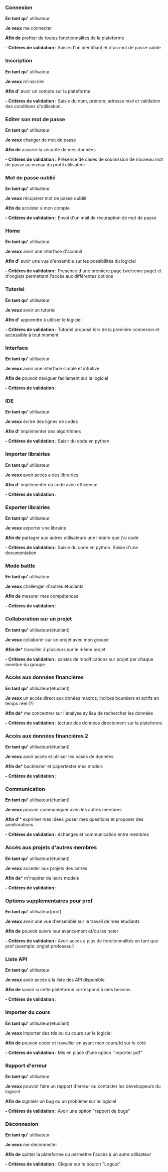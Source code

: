 ### Connexion 
**En tant qu'** utilisateur

**Je veux** me connecter 

**Afin de** profiter de toutes fonctionnalités de la plateforme 

**- Critères de validation :**
Saisie d'un identifiant et d'un mot de passe valide

### Inscription 
**En tant qu'** utilisateur

**Je veux** m'inscrire

**Afin d'** avoir un compte sur la plateforme 

**- Critères de validation :**
Saisie du nom, prénom, adresse mail et validation des conditions d'utilisation.

### Editer son mot de passe  
**En tant qu'** utilisateur

**Je veux** changer de mot de passe

**Afin de** assurer la sécurité de mes données

**- Critères de validation :**
Présence de cases de soumission de nouveau mot de passe
au niveau du profil utilisateur

### Mot de passe oublié  
**En tant qu'** utilisateur

**Je veux** récupérer mot de passe oublié

**Afin de** accéder à mon compte

**- Critères de validation :**
Envoi d'un mail de récuraption de mot de passe

### Home
**En tant qu'** utilisateur

**Je veux** avoir une interface d'acceuil

**Afin d'** avoir une vue d'ensemble sur les possibilités du logiciel

**- Critères de validation :**
Presence d'une premiere page (welcome page) et d'onglets permettant l'accès aux différentes options

### Tutoriel
**En tant qu'** utilisateur

**Je veux** avoir un tutoriel

**Afin d'** apprendre à utiliser le logiciel

**- Critères de validation :**
Tutoriel proposé lors de la première connexion et accessible à tout moment

### Interface
**En tant qu'** utilisateur

**Je veux** avoir une interface simple et intuitive

**Afin de** pouvoir naviguer facilement sur le logiciel

**- Critères de validation :**

### IDE
**En tant qu'** utilisateur

**Je veux** écrire des lignes de codes 

**Afin d'** implémenter des algorithmes

**- Critères de validation :**
Saisir du code en python

### Importer librairies 
**En tant qu'** utilisateur

**Je veux** avoir accès a des librairies 

**Afin d'** implémenter du code avec efficience 

**- Critères de validation :**

### Exporter librairies
**En tant qu'** utilisateur

**Je veux** exporter une librairie 

**Afin de** partager aux autres utilisateurs une libraire que j'ai codé

**- Critères de validation :**
Saisie du code en python. Saisie d'une documentation

### Mode battle
**En tant qu'** utilisateur

**Je veux** challenger d'autres étudiants

**Afin de** mesurer mes compétences 

**- Critères de validation :**

### Collaboration sur un projet
**En tant qu'** utilisateur(étudiant)

**Je veux** collaborer sur un projet avec mon groupe 

**Afin de*** travailler à plusieurs sur le même projet

**- Critères de validation :** saisies de modifications sur projet par chaque membre du groupe

### Accès aux données financières
**En tant qu'** utilisateur(étudiant)

**Je veux** un accès direct aux donées macros, indices boursiers et actifs en temps réel (?) 

**Afin de*** me concentrer sur l'analyse ay lieu de rechercher les données

**- Critères de validation :** lecture des données directement sur la plateforme

### Accès aux données financières 2
**En tant qu'** utilisateur(étudiant)

**Je veux** avoir accès et utiliser les bases de données

**Afin de*** backtester et papertester mes models

**- Critères de validation :** 

### Communication
**En tant qu'** utilisateur(étudiant)

**Je veux** pouvoir communiquer avec les autres membres 

**Afin d'*** exprimer mes idées ,poser mes questions et proposer des améliorations

**- Critères de validation :** échanges et communication entre membres

### Accès aux projets d'autres membres
**En tant qu'** utilisateur(étudiant)

**Je veux** acceder aux projets des autres 

**Afin de*** m'inspirer de leurs models 

**- Critères de validation :** 

### Options supplémentaires pour prof
**En tant qu'** utilisateur(prof)

**Je veux** avoir une vue d'ensemble sur le travail de mes étudiants

**Afin de** pouvoir suivre leur avancement et/ou les noter

**- Critères de validation :**
Avoir accès à plus de fonctionnalités en tant que prof (exemple: onglet professeur)

### Liste API
**En tant qu'** utilisateur

**Je veux** avoir accès à la liste des API disponible

**Afin de** savoir si cette plateforme correspond à mes besoins

**- Critères de validation :**

### Importer du cours
**En tant qu'** utilisateur(etudiant)

**Je veux** importer des tds ou du cours sur le logiciel

**Afin de** pouvoir coder et travailler en ayant mon cours/td sur le côté

**- Critères de validation :**
Mis en place d'une option "importer pdf"

### Rapport d'erreur
**En tant qu'** utilisateur

**Je veux** pouvoir faire un rapport d'erreur ou contacter les developpeurs du logiciel

**Afin de** signaler un bug ou un problème sur le logiciel

**- Critères de validation :**
Avoir une option "rapport de bugs"

### Déconnexion 
**En tant qu'** utilisateur

**Je veux** me déconnecter 

**Afin de** quitter la plateforme ou permettre l'accès à un autre utilisateur

**- Critères de validation :**
Cliquer sur le bouton "Logout"

